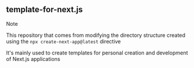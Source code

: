 ## template-for-next.js

> [!NOTE]
>
> This repository that comes from modifying the directory structure created using the `npx create-next-app@latest` directive
>
> It's mainly used to create templates for personal creation and development of Next.js applications